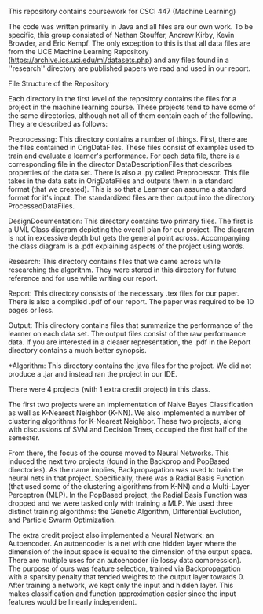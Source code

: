 This repository contains coursework for CSCI 447 (Machine Learning)

The code was written primarily in Java and all files are our own work. To be specific, this group consisted of Nathan Stouffer, Andrew Kirby, Kevin Browder, and Eric Kempf. The only exception to this is that all data files are from the UCE Machine Learning Repository (https://archive.ics.uci.edu/ml/datasets.php) and any files found in a ''research'' directory are published papers we read and used in our report.

File Structure of the Repository

Each directory in the first level of the repository contains the files for a project in the machine learning course.
These projects tend to have some of the same directories, although not all of them contain each of the following. They are described as follows:

Preprocessing: This directory contains a number of things. First, there are the files contained in OrigDataFiles. These files consist of examples used to train and evaluate a learner's performance. For each data file, there is a corresponding file in the director DataDescriptionFiles that describes properties of the data set. There is also a .py called Preprocessor. This file takes in the data sets in OrigDataFiles and outputs them in a standard format (that we created). This is so that a Learner can assume a standard format for it's input. The standardized files are then output into the directory ProcessedDataFiles.

DesignDocumentation: This directory contains two primary files. The first is a UML Class diagram depicting the overall plan for our project. The diagram is not in excessive depth but gets the general point across. Accompanying the class diagram is a .pdf explaining aspects of the project using words.

Research: This directory contains files that we came across while researching the algorithm. They were stored in this directory for future reference and for use while writing our report.

Report: This directory consists of the necessary .tex files for our paper. There is also a compiled .pdf of our report. The paper was required to be 10 pages or less.

Output: This directory contains files that summarize the performance of the learner on each data set. The output files consist of the raw performance data. If you are interested in a clearer representation, the .pdf in the Report directory contains a much better synopsis.

*Algorithm: This directory contains the java files for the project. We did not produce a .jar and instead ran the project in our IDE.

There were 4 projects (with 1 extra credit project) in this class.

The first two projects were an implementation of Naive Bayes Classification as well as K-Nearest Neighbor (K-NN). We also implemented a number of clustering algorithms for K-Nearest Neighbor. These two projects, along with discussions of SVM and Decision Trees, occupied the first half of the semester.

From there, the focus of the course moved to Neural Networks. This induced the next two projects (found in the Backprop and PopBased directories). As the name implies, Backpropagation was used to train the neural nets in that project. Specifically, there was a Radial Basis Function (that used some of the clustering algorithms from K-NN) and a Multi-Layer Perceptron (MLP). In the PopBased project, the Radial Basis Function was dropped and we were tasked only with training a MLP. We used three distinct training algorithms: the Genetic Algorithm, Differential Evolution, and Particle Swarm Optimization.

The extra credit project also implemented a Neural Network: an Autoencoder. An autoencoder is a net with one hidden layer where the dimension of the input space is equal to the dimension of the output space. There are multiple uses for an autoencoder (ie lossy data compression). The purpose of ours was feature selection, trained via Backpropagation with a sparsity penalty that tended weights to the output layer towards 0. After training a network, we kept only the input and hidden layer. This makes classification and function approximation easier since the input features would be linearly independent.
